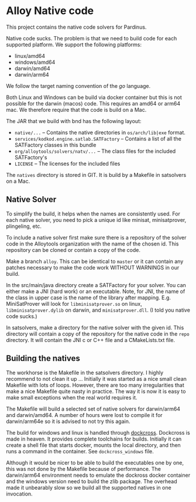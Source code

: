 # Alloy Native code

This project contains the native code solvers for Pardinus. 

Native code sucks. The problem is that we need to build code for each supported platform. We support
the following platforms:

* linux/amd64
* windows/amd64
* darwin/amd64
* darwin/arm64

We follow the target naming convention of the _go_ language.

Both Linux and Windows can be build via docker container but this is not possible for the darwin (macos) code. This
requires an amd64 or arm64 mac. We therefore require that the code is build on a Mac.

The JAR that we build with bnd has the following layout:

* `native/...` – Contains the native directories in `os/arch/lib|exe` format.
* `services/kodkod.engine.satlab.SATFactory` – Contains a list of all the SATFactory classes in this bundle
* `org/alloytools/solvers/natv/...` – The class files for the included SATFactory's
* `LICENSE` – The licenses for the included files

The `natives` directory is stored in GIT. It is build by a Makefile in satsolvers on a Mac.

## Native Solver

To simplify the build, it helps when the names are consistently used. For each native solver, you need to pick a 
unique id like minisat, minisatprover, plingeling, etc.

To include a native solver first make sure there is a repository of the solver code in the Alloytools organization
with the name of the chosen id.  This repository can be cloned or contain a copy of the code. 

Make a branch `alloy`. This can be identical to `master` or it can contain any patches necessary to make the code 
work WITHOUT WARNINGS in our build.

In the src/main/java directory create a SATFactory for your solver. You can either make a JNI (hard work) or
an executable. Note, for JNI, the name of the class in upper case is the name of the library after mapping. E.g.
MiniSatProver will look for `libminisatprover.so` on linux, `libminisatprover.dylib` on darwin, and
`minisatprover.dll`. (I told you native code sucks.)

In satsolvers, make a directory for the native solver with the given id. This directory will contain a copy of the
repository for the native code in the `repo` directory. It will contain the JNI c or C++ file and a CMakeLists.txt
file.

## Building the natives

The workhorse is the Makefile in the satsolvers directory. I highly recommend to not clean it up ... Initially it
was started as a nice small clean Makefile with lots of loops. However, there are too many irregularities
that make a nice Makefile quite nasty in practice. The way it is now it is easy to make small exceptions
when the real world requires it.

The Makefile will build a selected set of native solvers for darwin/arm64 and darwin/amd64. A number of hours
were lost to compile it for darwin/arm64e so it is advised to not try this again.

The build for windows and linux is handled through [dockcross][1]. Dockcross is made in heaven. It provides
complete toolchains for builds. Initially it can create a shell file that starts docker, mounts the local
directory, and then runs a command in the container. See `dockcross_windows` file.

Although it would be nicer to be able to build the executables one by one, this was not done by the Makefile
because of performance. The darwin/arm64 environment needs to emulate the dockross docker container and 
the windows version need to build the zlib package. The overhead made it unbearably slow so we build
all the supported natives in one invocation.

[1]: https://github.com/dockcross/dockcross
